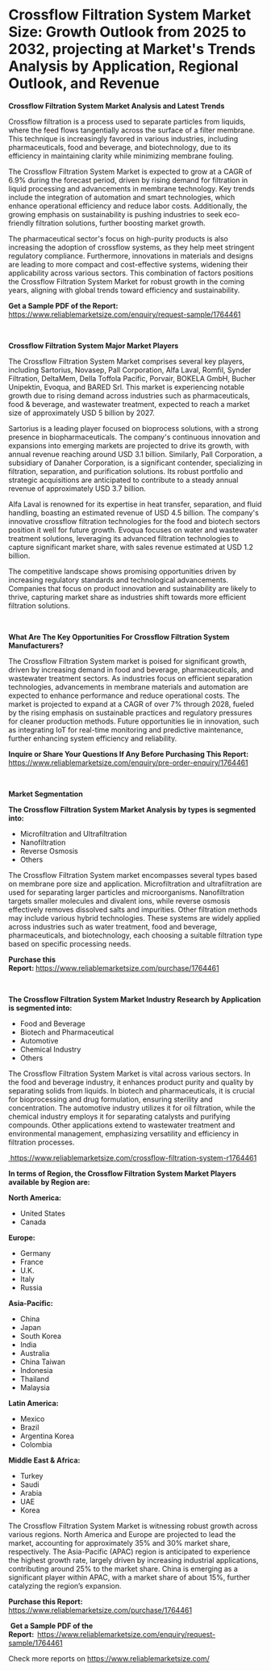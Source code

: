 <p><h1>Crossflow Filtration System Market Size: Growth Outlook from 2025 to 2032, projecting at Market's Trends Analysis by Application, Regional Outlook, and Revenue</h1></p><p><strong>Crossflow Filtration System Market Analysis and Latest Trends</strong></p>
<p><p>Crossflow filtration is a process used to separate particles from liquids, where the feed flows tangentially across the surface of a filter membrane. This technique is increasingly favored in various industries, including pharmaceuticals, food and beverage, and biotechnology, due to its efficiency in maintaining clarity while minimizing membrane fouling. </p><p>The Crossflow Filtration System Market is expected to grow at a CAGR of 6.9% during the forecast period, driven by rising demand for filtration in liquid processing and advancements in membrane technology. Key trends include the integration of automation and smart technologies, which enhance operational efficiency and reduce labor costs. Additionally, the growing emphasis on sustainability is pushing industries to seek eco-friendly filtration solutions, further boosting market growth. </p><p>The pharmaceutical sector's focus on high-purity products is also increasing the adoption of crossflow systems, as they help meet stringent regulatory compliance. Furthermore, innovations in materials and designs are leading to more compact and cost-effective systems, widening their applicability across various sectors. This combination of factors positions the Crossflow Filtration System Market for robust growth in the coming years, aligning with global trends toward efficiency and sustainability.</p></p>
<p><strong>Get a Sample PDF of the Report:&nbsp;</strong> <a href="https://www.reliablemarketsize.com/enquiry/request-sample/1764461?utm_campaign=2186&utm_medium=2&utm_source=Github&utm_content=ia&utm_term=22022025&utm_id=crossflow-filtration-system">https://www.reliablemarketsize.com/enquiry/request-sample/1764461</a></p>
<p>&nbsp;</p>
<p><strong>Crossflow Filtration System Major Market Players</strong></p>
<p><p>The Crossflow Filtration System Market comprises several key players, including Sartorius, Novasep, Pall Corporation, Alfa Laval, Romfil, Synder Filtration, DeltaMem, Della Toffola Pacific, Porvair, BOKELA GmbH, Bucher Unipektin, Evoqua, and BARED Srl. This market is experiencing notable growth due to rising demand across industries such as pharmaceuticals, food & beverage, and wastewater treatment, expected to reach a market size of approximately USD 5 billion by 2027.</p><p>Sartorius is a leading player focused on bioprocess solutions, with a strong presence in biopharmaceuticals. The company's continuous innovation and expansions into emerging markets are projected to drive its growth, with annual revenue reaching around USD 3.1 billion. Similarly, Pall Corporation, a subsidiary of Danaher Corporation, is a significant contender, specializing in filtration, separation, and purification solutions. Its robust portfolio and strategic acquisitions are anticipated to contribute to a steady annual revenue of approximately USD 3.7 billion.</p><p>Alfa Laval is renowned for its expertise in heat transfer, separation, and fluid handling, boasting an estimated revenue of USD 4.5 billion. The company's innovative crossflow filtration technologies for the food and biotech sectors position it well for future growth. Evoqua focuses on water and wastewater treatment solutions, leveraging its advanced filtration technologies to capture significant market share, with sales revenue estimated at USD 1.2 billion.</p><p>The competitive landscape shows promising opportunities driven by increasing regulatory standards and technological advancements. Companies that focus on product innovation and sustainability are likely to thrive, capturing market share as industries shift towards more efficient filtration solutions.</p></p>
<p>&nbsp;</p>
<p><strong>What Are The Key Opportunities For Crossflow Filtration System Manufacturers?</strong></p>
<p><p>The Crossflow Filtration System market is poised for significant growth, driven by increasing demand in food and beverage, pharmaceuticals, and wastewater treatment sectors. As industries focus on efficient separation technologies, advancements in membrane materials and automation are expected to enhance performance and reduce operational costs. The market is projected to expand at a CAGR of over 7% through 2028, fueled by the rising emphasis on sustainable practices and regulatory pressures for cleaner production methods. Future opportunities lie in innovation, such as integrating IoT for real-time monitoring and predictive maintenance, further enhancing system efficiency and reliability.</p></p>
<p><strong>Inquire or Share Your Questions If Any Before Purchasing This Report:</strong> <a href="https://www.reliablemarketsize.com/enquiry/pre-order-enquiry/1764461?utm_campaign=2186&utm_medium=2&utm_source=Github&utm_content=ia&utm_term=22022025&utm_id=crossflow-filtration-system">https://www.reliablemarketsize.com/enquiry/pre-order-enquiry/1764461</a></p>
<p>&nbsp;</p>
<p><strong>Market Segmentation</strong></p>
<p><strong>The Crossflow Filtration System Market Analysis by types is segmented into:</strong></p>
<p><ul><li>Microfiltration and Ultrafiltration</li><li>Nanofiltration</li><li>Reverse Osmosis</li><li>Others</li></ul></p>
<p><p>The Crossflow Filtration System market encompasses several types based on membrane pore size and application. Microfiltration and ultrafiltration are used for separating larger particles and microorganisms. Nanofiltration targets smaller molecules and divalent ions, while reverse osmosis effectively removes dissolved salts and impurities. Other filtration methods may include various hybrid technologies. These systems are widely applied across industries such as water treatment, food and beverage, pharmaceuticals, and biotechnology, each choosing a suitable filtration type based on specific processing needs.</p></p>
<p><strong>Purchase this Report:&nbsp;</strong><a href="https://www.reliablemarketsize.com/purchase/1764461?utm_campaign=2186&utm_medium=2&utm_source=Github&utm_content=ia&utm_term=22022025&utm_id=crossflow-filtration-system">https://www.reliablemarketsize.com/purchase/1764461</a></p>
<p>&nbsp;</p>
<p><strong>The Crossflow Filtration System Market Industry Research by Application is segmented into:</strong></p>
<p><ul><li>Food and Beverage</li><li>Biotech and Pharmaceutical</li><li>Automotive</li><li>Chemical Industry</li><li>Others</li></ul></p>
<p><p>The Crossflow Filtration System Market is vital across various sectors. In the food and beverage industry, it enhances product purity and quality by separating solids from liquids. In biotech and pharmaceuticals, it is crucial for bioprocessing and drug formulation, ensuring sterility and concentration. The automotive industry utilizes it for oil filtration, while the chemical industry employs it for separating catalysts and purifying compounds. Other applications extend to wastewater treatment and environmental management, emphasizing versatility and efficiency in filtration processes.</p></p>
<p><a href="https://www.reliablemarketsize.com/crossflow-filtration-system-r1764461?utm_campaign=2186&utm_medium=2&utm_source=Github&utm_content=ia&utm_term=22022025&utm_id=crossflow-filtration-system">&nbsp;https://www.reliablemarketsize.com/crossflow-filtration-system-r1764461</a></p>
<p><strong>In terms of Region, the Crossflow Filtration System Market Players available by Region are:</strong></p>
<p>
    <p> <strong> North America: </strong>
        <ul>
            <li>United States</li>
            <li>Canada</li>
        </ul>
        </p> 
    <p> <strong> Europe: </strong>
        <ul>
            <li>Germany</li>
            <li>France</li>
            <li>U.K.</li>
            <li>Italy</li>
            <li>Russia</li>
        </ul>
        </p> 
    <p> <strong> Asia-Pacific: </strong>
        <ul>
            <li>China</li>
            <li>Japan</li>
            <li>South Korea</li>
            <li>India</li>
            <li>Australia</li>
            <li>China Taiwan</li>
            <li>Indonesia</li>
            <li>Thailand</li>
            <li>Malaysia</li>
        </ul>
        </p> 
    <p> <strong> Latin America: </strong>
        <ul>
            <li>Mexico</li>
            <li>Brazil</li>
            <li>Argentina Korea</li>
            <li>Colombia</li>
        </ul>
        </p> 
    <p> <strong> Middle East & Africa: </strong>
        <ul>
            <li>Turkey</li>
            <li>Saudi</li>
            <li>Arabia</li>
            <li>UAE</li>
            <li>Korea</li>
        </ul>
    </p>
    </p>
<p><p>The Crossflow Filtration System Market is witnessing robust growth across various regions. North America and Europe are projected to lead the market, accounting for approximately 35% and 30% market share, respectively. The Asia-Pacific (APAC) region is anticipated to experience the highest growth rate, largely driven by increasing industrial applications, contributing around 25% to the market share. China is emerging as a significant player within APAC, with a market share of about 15%, further catalyzing the region’s expansion.</p></p>
<p><strong>Purchase this Report: </strong><a href="https://www.reliablemarketsize.com/purchase/1764461?utm_campaign=2186&utm_medium=2&utm_source=Github&utm_content=ia&utm_term=22022025&utm_id=crossflow-filtration-system">https://www.reliablemarketsize.com/purchase/1764461</a></p>
<p>&nbsp;<strong>Get a Sample PDF of the Report:&nbsp;&nbsp;</strong><a href="https://www.reliablemarketsize.com/enquiry/request-sample/1764461?utm_campaign=2186&utm_medium=2&utm_source=Github&utm_content=ia&utm_term=22022025&utm_id=crossflow-filtration-system">https://www.reliablemarketsize.com/enquiry/request-sample/1764461</a></p>
<p><strong></strong></p>
<p>Check more reports on <a href="https://www.reliablemarketsize.com/?utm_campaign=2186&utm_medium=2&utm_source=Github&utm_content=ia&utm_term=22022025&utm_id=crossflow-filtration-system">https://www.reliablemarketsize.com/</a></p>